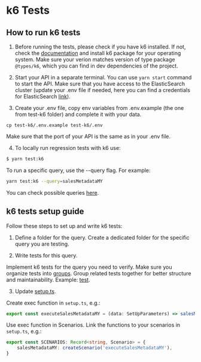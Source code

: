 # k6 Tests

## How to run k6 tests

1. Before running the tests, please check if you have k6 installed. If not, check the [documentation](https://grafana.com/docs/k6/latest/set-up/install-k6/) and install k6 package for your operating system. Make sure your verion matches version of type package `@types/k6`, which you can find in dev dependencies of the project.

2. Start your API in a separate terminal. You can use `yarn start` command to start the API. Make sure that you have access to the ElasticSearch cluster (update your .env file if needed, here you can find a credentials for ElasticSearch [link](https://start.1password.com/open/i?a=UDJEA2A425AM3LIT5SOL6HD3MU&v=jmwkvt5n2rgi4quixm2ur3jtiy&i=sodiezd5orhaboz55cxi4xpq2e&h=propertyguru.1password.com)).

3. Create your .env file, copy env variables from .env.example (the one from test-k6 folder) and complete it with your data.

```
cp test-k6/.env.example test-k6/.env
```

Make sure that the port of your API is the same as in your .env file.

4. To locally run regression tests with k6 use:

```bash
$ yarn test:k6
```

To run a specific query, use the --query flag. For example:

```bash
yarn test:k6 --query=salesMetadataMY
```

You can check possible queries [here](./constants.ts).

## k6 tests setup guide

Follow these steps to set up and write k6 tests:

1. Define a folder for the query. Create a dedicated folder for the specific query you are testing.

2. Write tests for this query.

Implement k6 tests for the query you need to verify. Make sure you organize tests into [groups](https://grafana.com/docs/k6/latest/using-k6/tags-and-groups/#groups). Group related tests together for better structure and maintainability.
Example: [test](./sales-metadata-my/test.ts).

3. Update [setup.ts](./setup.ts).

Create exec function in `setup.ts`, e.g.:

```typescript
export const executeSalesMetadataMY = (data: SetUpParameters) => salesMetadataMY(data.requestUrl)
```

Use exec function in Scenarios. Link the functions to your scenarios in `setup.ts`, e.g.:

```typescript
export const SCENARIOS: Record<string, Scenario> = {
    salesMetadataMY: createScenario('executeSalesMetadataMY'),
}
```
